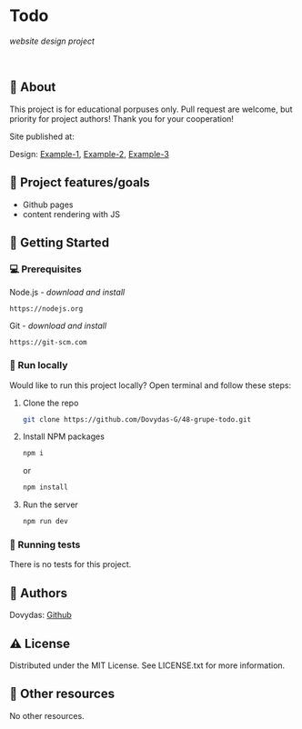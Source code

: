 # Todo

_website design project_

<br>

## 🌟 About

This project is for educational porpuses only. Pull request are welcome, but priority for project authors! Thank you for your cooperation!

Site published at:

Design:
[Example-1](https://dribbble.com/shots/17246001/attachments/12352583?mode=media),
[Example-2](https://dribbble.com/shots/14552329--Exploration-Task-Management-Dashboard/attachments/6241009?mode=media),
[Example-3](https://dribbble.com/shots/10566652--1-1DT-Dashboard)

## 🎯 Project features/goals

- Github pages
- content rendering with JS

## 🧰 Getting Started

### 💻 Prerequisites

Node.js - _download and install_

```
https://nodejs.org
```

Git - _download and install_

```
https://git-scm.com
```

### 🏃 Run locally

Would like to run this project locally? Open terminal and follow these steps:

1. Clone the repo
   ```sh
   git clone https://github.com/Dovydas-G/48-grupe-todo.git
   ```
2. Install NPM packages
   ```sh
   npm i
   ```
   or
   ```sh
   npm install
   ```
3. Run the server
   ```sh
   npm run dev
   ```

### 🧪 Running tests

There is no tests for this project.

## 🎅 Authors

Dovydas: [Github](https://github.com/Dovydas-G)

## ⚠️ License

Distributed under the MIT License. See LICENSE.txt for more information.

## 🔗 Other resources

No other resources.
